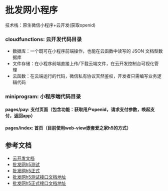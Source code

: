# 批发网小程序

技术栈：原生微信小程序+云开发(获取openid)
### cloudfunctions: 云开发代码目录
- 数据库：一个既可在小程序前端操作，也能在云函数中读写的 JSON 文档型数据库
- 文件存储：在小程序前端直接上传/下载云端文件，在云开发控制台可视化管理
- 云函数：在云端运行的代码，微信私有协议天然鉴权，开发者只需编写业务逻辑代码

### miniprogram: 小程序端代码目录
#### pages/pay: 支付页面（包含功能：获取用户openid，请求支付参数，唤起支付，返回app）
#### pages/index: 首页（目前使用web-view嵌套爱之家h5的方式）
## 参考文档

- [云开发文档](https://developers.weixin.qq.com/miniprogram/dev/wxcloud/basis/getting-started.html)
- [批发网h5测试](http://pfts.520shq.com/html5/project/index.html)
- [批发网h5正式](http://pf.520shq.com/html5/project/index.html)
- [批发网h5测试接口文档地址](https://qypfts.520shq.com/doc.html)
- [批发网h5正式接口文档地址](https://qypf.520shq.com/doc.html)

